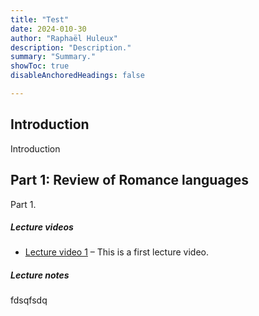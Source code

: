 ```yaml
---
title: "Test"
date: 2024-010-30
author: "Raphaël Huleux"
description: "Description." 
summary: "Summary." 
showToc: true
disableAnchoredHeadings: false

---
```


## Introduction

Introduction

## Part 1: Review of Romance languages

Part 1. 

##### Lecture videos

- [Lecture video 1](https://youtu.be/3MZeJED2yns) – This is a first lecture video.

##### Lecture notes



fdsqfsdq